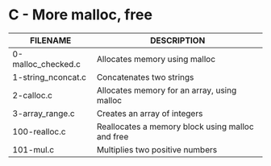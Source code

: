 # **C - More malloc, free**

|FILENAME|DESCRIPTION|
|--------|-----------|
|0-malloc_checked.c|	Allocates memory using malloc
|1-string_nconcat.c|	Concatenates two strings
|2-calloc.c|	Allocates memory for an array, using malloc
|3-array_range.c|	Creates an array of integers
|100-realloc.c|	Reallocates a memory block using malloc and free
|101-mul.c|	Multiplies two positive numbers
